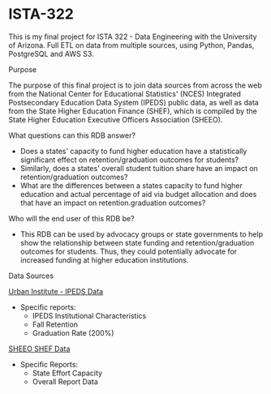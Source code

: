 # ISTA-322
This is my final project for ISTA 322 - Data Engineering with the University of Arizona. Full ETL on data from multiple sources, using Python, Pandas, PostgreSQL and AWS S3.

Purpose

The purpose of this final project is to join data sources from across the web from the 
National Center for Educational Statistics' (NCES) Integrated Postsecondary Education Data System (IPEDS) 
public data, as well as data from the State Higher Education Finance (SHEF), 
which is compiled by the State Higher Education Executive Officers Association (SHEEO).

What questions can this RDB answer?


*   Does a states' capacity to fund higher education have a statistically significant effect on retention/graduation outcomes for students?
*   Similarly, does a states' overall student tuition share have an impact on retention/graduation outcomes?
* What are the differences between a states capacity to fund higher education and actual percentage of aid via budget allocation and does that have an impact on retention.graduation outcomes?

Who will the end user of this RDB be?

* This RDB can be used by advocacy groups or state governments to help show the relationship between state funding 
and retention/graduation outcomes for students. Thus, they could potentially advocate for increased funding at higher education institutions.  

Data Sources

[Urban Institute - IPEDS Data](https://educationdata.urban.org/documentation/colleges.html#ipeds_institutional-characteristics)
* Specific reports:
  *   IPEDS Institutional Characteristics
  *   Fall Retention
  *   Graduation Rate (200%)

[SHEEO SHEF Data](https://shef.sheeo.org/data-downloads/)
* Specific Reports:
  *   State Effort Capacity
  *   Overall Report Data
